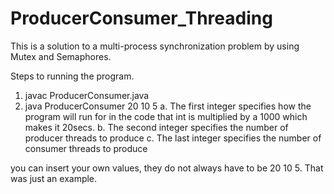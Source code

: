 # ProducerConsumer_Threading
This is a solution to a multi-process synchronization problem by using Mutex and Semaphores.

Steps to running the program.

1. javac ProducerConsumer.java
2. java ProducerConsumer 20 10 5 
      a. The first integer specifies how the program will run for in the code that int is multiplied
          by a 1000 which makes it 20secs.
      b. The second integer specifies the number of producer threads to produce
      c. The last integer specifies the number of consumer threads to produce
      
you can insert your own values, they do not always have to be 20 10 5. That was just an example.
    

